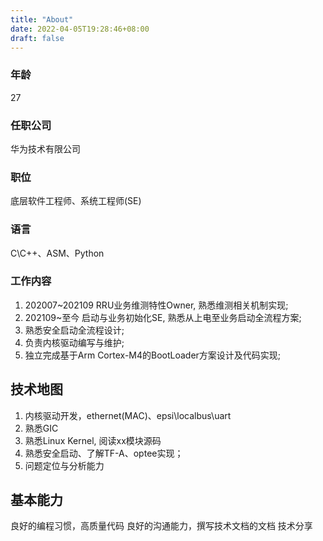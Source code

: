 ```yaml
---
title: "About"
date: 2022-04-05T19:28:46+08:00
draft: false
---
```


### 年龄
27

### 任职公司
华为技术有限公司

### 职位
底层软件工程师、系统工程师(SE)

### 语言
C\C++、ASM、Python


### 工作内容
1. 202007~202109    RRU业务维测特性Owner, 熟悉维测相关机制实现;
2. 202109~至今      启动与业务初始化SE, 熟悉从上电至业务启动全流程方案;
3. 熟悉安全启动全流程设计;
4. 负责内核驱动编写与维护;
5. 独立完成基于Arm Cortex-M4的BootLoader方案设计及代码实现;


## 技术地图
1. 内核驱动开发，ethernet(MAC)、epsi\localbus\uart
2. 熟悉GIC
3. 熟悉Linux Kernel, 阅读xx模块源码
4. 熟悉安全启动、了解TF-A、optee实现；
5. 问题定位与分析能力

## 基本能力
 良好的编程习惯，高质量代码
 良好的沟通能力，撰写技术文档的文档
 技术分享
